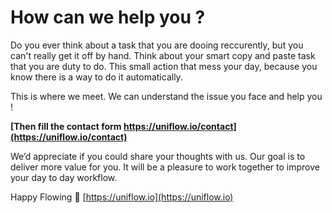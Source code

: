 # How can we help you ? 

Do you ever think about a task that you are dooing reccurently, but you can't really get it off by hand.
Think about your smart copy and paste task that you are duty to do. This small action that mess your day, because you know there is a way to do it automatically.

This is where we meet. We can understand the issue you face and help you !

**[Then fill the contact form https://uniflow.io/contact](https://uniflow.io/contact)**

We’d appreciate if you could share your thoughts with us. Our goal is to deliver more value for you.
It will be a pleasure to work together to improve your day to day workflow.

Happy Flowing 🚀 [https://uniflow.io](https://uniflow.io)